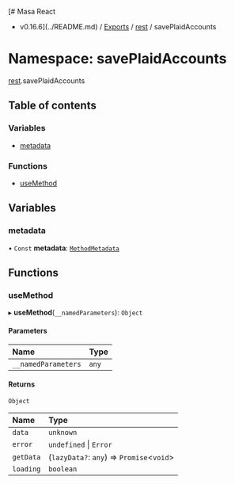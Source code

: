 [# Masa React
 - v0.16.6](../README.md) / [Exports](../modules.md) / [rest](rest.md) / savePlaidAccounts

# Namespace: savePlaidAccounts

[rest](rest.md).savePlaidAccounts

## Table of contents

### Variables

- [metadata](rest.savePlaidAccounts.md#metadata)

### Functions

- [useMethod](rest.savePlaidAccounts.md#usemethod)

## Variables

### metadata

• `Const` **metadata**: [`MethodMetadata`](../interfaces/rest.MethodMetadata.md)

## Functions

### useMethod

▸ **useMethod**(`__namedParameters`): `Object`

#### Parameters

| Name | Type |
| :------ | :------ |
| `__namedParameters` | `any` |

#### Returns

`Object`

| Name | Type |
| :------ | :------ |
| `data` | `unknown` |
| `error` | `undefined` \| `Error` |
| `getData` | (`lazyData?`: `any`) => `Promise`<`void`\> |
| `loading` | `boolean` |
